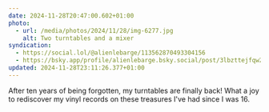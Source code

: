 ```yaml
---
date: 2024-11-28T20:47:00.602+01:00
photo:
  - url: /media/photos/2024/11/28/img-6277.jpg
    alt: Two turntables and a mixer
syndication:
  - https://social.lol/@alienlebarge/113562870493304156
  - https://bsky.app/profile/alienlebarge.bsky.social/post/3lbzttejfqw2k
updated: 2024-11-28T23:11:26.377+01:00
---
```


After ten years of being forgotten, my turntables are finally back! What a joy to rediscover my vinyl records on these treasures I've had since I was 16.
